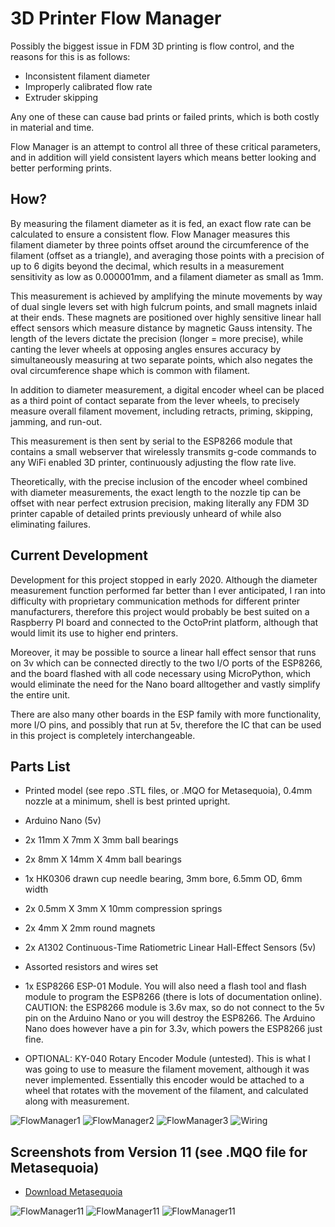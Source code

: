 # 3D Printer Flow Manager

Possibly the biggest issue in FDM 3D printing is flow control, and the reasons for this is as follows:
- Inconsistent filament diameter
- Improperly calibrated flow rate
- Extruder skipping

Any one of these can cause bad prints or failed prints, which is both costly in material and time.

Flow Manager is an attempt to control all three of these critical parameters, and in addition will yield 
consistent layers which means better looking and better performing prints.

## How?
By measuring the filament diameter as it is fed, an exact flow rate can be calculated to ensure
a consistent flow. Flow Manager measures this filament diameter by three points offset around
the circumference of the filament (offset as a triangle), and averaging those points with a 
precision of up to 6 digits beyond the decimal, which results in a measurement sensitivity 
as low as 0.000001mm, and a filament diameter as small as 1mm.

This measurement is achieved by amplifying the minute movements by way of dual single levers set with
high fulcrum points, and small magnets inlaid at their ends. These magnets are positioned over
highly sensitive linear hall effect sensors which measure distance by magnetic Gauss intensity. 
The length of the levers dictate the precision (longer = more precise), while canting the lever wheels at 
opposing angles ensures accuracy by simultaneously measuring at two separate points, which also negates the 
oval circumference shape which is common with filament.

In addition to diameter measurement, a digital encoder wheel can be placed as a third point of
contact separate from the lever wheels, to precisely measure overall filament movement, including retracts,
priming, skipping, jamming, and run-out.

This measurement is then sent by serial to the ESP8266 module that contains a small webserver that wirelessly
transmits g-code commands to any WiFi enabled 3D printer, continuously adjusting the flow rate live. 

Theoretically, with the precise inclusion of the encoder wheel combined with diameter measurements, the exact
length to the nozzle tip can be offset with near perfect extrusion precision, making literally any FDM 3D printer
capable of detailed prints previously unheard of while also eliminating failures.

## Current Development
Development for this project stopped in early 2020. Although the diameter measurement function
performed far better than I ever anticipated, I ran into difficulty with proprietary communication
methods for different printer manufacturers, therefore this project would probably be best suited on a
Raspberry PI board and connected to the OctoPrint platform, although that would limit its use to
higher end printers.

Moreover, it may be possible to source a linear hall effect sensor that runs on 3v which can be connected
directly to the two I/O ports of the ESP8266, and the board flashed with all code necessary using MicroPython,
which would eliminate the need for the Nano board alltogether and vastly simplify the entire unit.

There are also many other boards in the ESP family with more functionality, more I/O pins, and possibly
that run at 5v, therefore the IC that can be used in this project is completely interchangeable.

## Parts List
- Printed model (see repo .STL files, or .MQO for Metasequoia), 0.4mm nozzle at a minimum, shell is best printed upright.
- Arduino Nano (5v)
- 2x 11mm X 7mm X 3mm ball bearings
- 2x 8mm X 14mm X 4mm ball bearings
- 1x HK0306 drawn cup needle bearing, 3mm bore, 6.5mm OD, 6mm width
- 2x 0.5mm X 3mm X 10mm compression springs
- 2x 4mm X 2mm round magnets
- 2x A1302 Continuous-Time Ratiometric Linear Hall-Effect Sensors (5v)
- Assorted resistors and wires set
- 1x ESP8266 ESP-01 Module. You will also need a flash tool and flash module to program the ESP8266 (there is lots of documentation online). CAUTION: the ESP8266 module is 3.6v max, so do not connect to the 5v pin on the Arduino Nano or you will destroy the ESP8266. The Arduino Nano does however have a pin for 3.3v, which powers the ESP8266 just fine.

- OPTIONAL: KY-040 Rotary Encoder Module (untested). This is what I was going to use to measure the filament movement,
although it was never implemented. Essentially this encoder would be attached to a wheel that rotates with the
movement of the filament, and calculated along with measurement.

![FlowManager1](https://github.com/TimIsabella/3D_Printer_Flow_Manager/blob/main/Images/FlowManager1.jpg)
![FlowManager2](https://github.com/TimIsabella/3D_Printer_Flow_Manager/blob/main/Images/FlowManager2.jpg)
![FlowManager3](https://github.com/TimIsabella/3D_Printer_Flow_Manager/blob/main/Images/FlowManager3.jpg)
![Wiring](https://github.com/TimIsabella/3D_Printer_Flow_Manager/blob/main/Images/Arduino%20Nano%20to%20ESP8266%20wiring.jpg)

## Screenshots from Version 11 (see .MQO file for Metasequoia)
- [Download Metasequoia](https://www.metaseq.net/en)

![FlowManager11](https://github.com/TimIsabella/3D_Printer_Flow_Manager/blob/main/Images/Version%2011-1.png)
![FlowManager11](https://github.com/TimIsabella/3D_Printer_Flow_Manager/blob/main/Images/Version%2011-2.png)
![FlowManager11](https://github.com/TimIsabella/3D_Printer_Flow_Manager/blob/main/Images/Version%2011-3.png)

